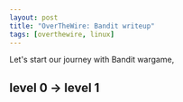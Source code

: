 ```yaml
---
layout: post
title: "OverTheWire: Bandit writeup"
tags: [overthewire, linux]
---
```


Let's start our journey with Bandit wargame, 

## level 0 → level 1

